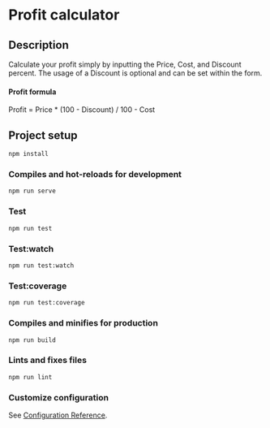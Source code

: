# Profit calculator

## Description
Calculate your profit simply by inputting the Price, Cost, and Discount percent. The usage of a Discount is optional and can be set within the form.

#### Profit formula
Profit = Price * (100 - Discount) / 100 - Cost

## Project setup
```
npm install
```

### Compiles and hot-reloads for development
```
npm run serve
```

### Test
```
npm run test
```

### Test:watch
```
npm run test:watch
```

### Test:coverage
```
npm run test:coverage
```

### Compiles and minifies for production
```
npm run build
```

### Lints and fixes files
```
npm run lint
```

### Customize configuration
See [Configuration Reference](https://cli.vuejs.org/config/).
